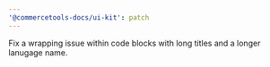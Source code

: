 ```yaml
---
'@commercetools-docs/ui-kit': patch
---
```


Fix a wrapping issue within code blocks with long titles and a longer lanugage name.
